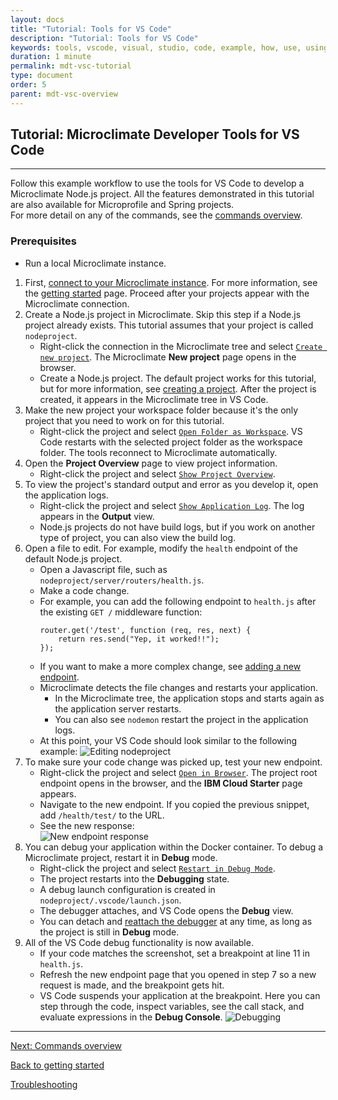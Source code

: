 ```yaml
---
layout: docs
title: "Tutorial: Tools for VS Code"
description: "Tutorial: Tools for VS Code"
keywords: tools, vscode, visual, studio, code, example, how, use, using, tutorial
duration: 1 minute
permalink: mdt-vsc-tutorial
type: document
order: 5
parent: mdt-vsc-overview
---
```


## Tutorial: Microclimate Developer Tools for VS Code

***

Follow this example workflow to use the tools for VS Code to develop a Microclimate Node.js project. All the features demonstrated in this tutorial are also available for Microprofile and Spring projects.<br>
For more detail on any of the commands, see the [commands overview](mdt-vsc-commands-overview).

### Prerequisites
- Run a local Microclimate instance.

1. First, [connect to your Microclimate instance](mdt-vsc-commands-connection#new-default-local-microclimate-connection). For more information, see the [getting started](mdt-vsc-getting-started) page. Proceed after your projects appear with the Microclimate connection.
2. Create a Node.js project in Microclimate. Skip this step if a Node.js project already exists. This tutorial assumes that your project is called `nodeproject`.
    - Right-click the connection in the Microclimate tree and select [`Create new project`](mdt-vsc-commands-connection#create-new-project). The Microclimate **New project** page opens in the browser.
    - Create a Node.js project. The default project works for this tutorial, but for more information, see [creating a project](creatingaproject). After the project is created, it appears in the Microclimate tree in VS Code.
3. Make the new project your workspace folder because it's the only project that you need to work on for this tutorial.
    - Right-click the project and select [`Open Folder as Workspace`](mdt-vsc-commands-project#open-folder-as-workspace). VS Code restarts with the selected project folder as the workspace folder. The tools reconnect to Microclimate automatically.
4. Open the **Project Overview** page to view project information.
    - Right-click the project and select [`Show Project Overview`](mdt-vsc-commands-project#show-project-overview).
5. To view the project's standard output and error as you develop it, open the application logs.
    - Right-click the project and select [`Show Application Log`](mdt-vsc-commands-project#show-application-log). The log appears in the **Output** view.
    - Node.js projects do not have build logs, but if you work on another type of project, you can also view the build log.
6. Open a file to edit. For example, modify the `health` endpoint of the default Node.js project.
    - Open a Javascript file, such as `nodeproject/server/routers/health.js`.
    - Make a code change.
    - For example, you can add the following endpoint to `health.js` after the existing `GET /` middleware function:
        ```
        router.get('/test', function (req, res, next) {
            return res.send("Yep, it worked!!");
        });
        ```
    - If you want to make a more complex change, see [adding a new endpoint](addendpoint).
    - Microclimate detects the file changes and restarts your application.
        - In the Microclimate tree, the application stops and starts again as the application server restarts.
        - You can also see `nodemon` restart the project in the application logs.
    - At this point, your VS Code should look similar to the following example:
    ![Editing nodeproject](dist/images/mdt-vsc/tutorial-1.png)
7. To make sure your code change was picked up, test your new endpoint.
    - Right-click the project and select [`Open in Browser`](mdt-vsc-commands-project#open-in-browser). The project root endpoint opens in the browser, and the **IBM Cloud Starter** page appears.
    - Navigate to the new endpoint. If you copied the previous snippet, add `/health/test/` to the URL.
    - See the new response:<br>
    ![New endpoint response](dist/images/mdt-vsc/tutorial-2.png)
8. You can debug your application within the Docker container. To debug a Microclimate project, restart it in **Debug** mode.
    - Right-click the project and select [`Restart in Debug Mode`](mdt-vsc-commands-restart-and-debug#restart).
    - The project restarts into the **Debugging** state.
    - A debug launch configuration is created in `nodeproject/.vscode/launch.json`.
    - The debugger attaches, and VS Code opens the **Debug** view.
    - You can detach and [reattach the debugger](mdt-vsc-commands-restart-and-debug#attach-debugger) at any time, as long as the project is still in **Debug** mode.
9. All of the VS Code debug functionality is now available.
    - If your code matches the screenshot, set a breakpoint at line 11 in `health.js`.
    - Refresh the new endpoint page that you opened in step 7 so a new request is made, and the breakpoint gets hit.
    - VS Code suspends your application at the breakpoint. Here you can step through the code, inspect variables, see the call stack, and evaluate expressions in the **Debug Console**.
    ![Debugging](dist/images/mdt-vsc/tutorial-3.png)

***

[Next: Commands overview](mdt-vsc-commands-overview)

[Back to getting started](mdt-vsc-getting-started)

[Troubleshooting](mdt-vsc-troubleshooting)
